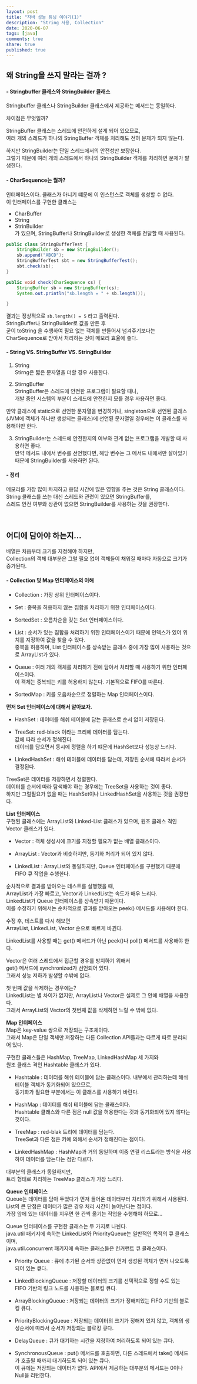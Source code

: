 ```yaml
---
layout: post
title: "자바 성능 튜닝 이야기(1)"  
description: "String 사용, Collection"
date: 2020-06-07
tags: [java]
comments: true
share: true
published: true 
---
```


## 왜 String을 쓰지 말라는 걸까 ?    

#### - Stringbuffer 클래스와 StringBuilder 클래스     
 
Stringbuffer 클래스나 StringBuilder 클래스에서 제공하는 메서드는 동일하다.   

차이점은 무엇일까?   

StringBuffer 클래스는 스레드에 안전하게 설계 되어 있으므로,        
여러 개의 스레드가 하나의 StringBuffer 객체를 처리해도 전혀 문제가 되지 않는다.         

하지만 StringBuilder는 단일 스레드에서의 안전성만 보장한다.     
그렇기 때문에 여러 개의 스레드에서 하나의 StringBuilder 객체를 처리하면 문제가 발생한다.     


#### - CharSequence는 뭘까?   
인터페이스이다. 클래스가 아니기 떄문에 이 인스턴스로 객체를 생성할 수 없다.     
이 인터페이스를 구현한 클래스는    

- CharBuffer   
- String   
- StrinBuilder    
가 있으며, StringBuffer나 StringBuilder로 생성한 객체를 전달할 때 사용된다.        



```java  
public class StringBufferTest {
    StringBuilder sb = new StringBuilder();
    sb.append("ABCD");
    StringBufferTest sbt = new StringBufferTest();
    sbt.check(sb);
}

public void check(CharSequence cs) {
    StringBuffer sb = new StringBuffer(cs);
    System.out.println("sb.length = " + sb.length());

}  
```  

결과는 정상적으로 `sb.length() = 5` 라고 출력된다.     
StringBuffer나 StringBuilder로 값을 만든 후     
굳이 toString 을 수행하여 필요 없는 객체를 만들어서 넘겨주기보다는     
CharSequence로 받아서 처리하는 것이 메모리 효율에 좋다.     




#### - String VS. StringBuffer VS. StringBuilder     

1. String      
Stirng은 짧은 문자열을 더할 경우 사용한다.   


2. StirngBuffer       
StringBuffer은 스레드에 안전한 프로그램이 필요할 때나,       
개발 중인 시스템의 부분이 스레드에 안전한지 모를 경우 사용하면 좋다.           

만약 클래스에 static으로 선언한 문자열을 변경하거나, singleton으로 선언된 클래스  
(JVM에 객체가 하나만 생성되는 클래스)에 선언된 문자열일 경우에는 이 클래스를 사용해야만 한다.   

3. StringBuilder는 스레드에 안전한지의 여부와 관계 없는 프로그램을 개발할 때 사용하면 좋다.   
만약 메서드 내에서 변수를 선언했다면, 해당 변수는 그 메서드 내에서만 살아있기 때문에 StringBuilder를 사용하면 된다.   


#### - 정리   
메모리를 가장 많이 차지하고 응답 시간에 많은 영향을 주는 것은 String 클래스이다.                   
String 클래스를 쓰는 대신 스레드와 관련이 있으면 StringBuffer를,                    
스레드 안전 여부와 상관이 없으면 StringBuilder를 사용하는 것을 권장한다.              
    
<br />         


## 어디에 담아야 하는지...     

배열은 처음부터 크기를 지정해야 하지만,      
Collection의 객체 대부분은 그럴 필요 없이 객체들이 채워질 때마다 자동으로 크기가 증가된다.       

    
#### - Collection 및 Map 인터페이스의 이해    

- Collection : 가장 상위 인터페이스이다.   

- Set : 중복을 허용하지 않는 집합을 처리하기 위한 인터페이스이다.   

- SortedSet : 오름차순을 갖는 Set 인터페이스이다.        

- List : 순서가 있는 집합을 처리하기 위한 인터페이스이기 때문에 인덱스가 있어 위치를 지정하여 값을 찾을 수 있다.   
중복을 허용하며, List 인터페이스를 상속받는 클래스 중에 가장 많이 사용하는 것으로 ArrayLIst가 있다.   

- Queue : 여러 개의 객체를 처리하기 전에 담아서 처리할 때 사용하기 위한 인터페이스이다.        
이 객체는 중복되는 키를 허용하지 않는다. 기본적으로 FIFO를 따른다.     

- SortedMap : 키를 오음차순으로 정렬하는 Map 인터페이스이다.     



**먼저 Set 인터페이스에 대해서 알아보자.**    
- HashSet : 데이터를 해쉬 테이블에 담는 클래스로 순서 없이 저장된다. 
  
- TreeSet: red-black 이라는 크리에 데이터를 담는다.   
값에 따라 순서가 정해진다.    
데이터를 담으면서 동시에 정렬을 하기 떄문에 HashSet보다 성능상 느리다.   

- LinkedHashSet : 해쉬 테이블에 데이터를 담는데, 저장된 순서에 따라서 순서가 결정된다.     


TreeSet은 데이터를 저장하면서 정렬한다.   
데이터를 순서에 따라 탐색해야 하는 경우에는 TreeSet을 사용하는 것이 좋다.   
하지만 그럴필요가 없을 때는 HashSet이나 LinkedHashSet을 사용하는 것을 권장한다.   


**List 인터페이스**     
구현된 클래스에는 ArrayList와 Linked-List 클래스가 있으며, 원조 클래스 격인 Vector 클래스가 있다.   

- Vector : 객체 생성시에 크기를 지정할 필요가 없는 배열 클래스이다.   

- ArrayList : Vector과 비슷하지만, 동기화 처리가 되어 있지 않다.   

- LinkedList : ArrayList와 동일하지만, Queue 인터페이스를 구현했기 때문에 FIFO 큐 작업을 수행한다.   

순차적으로 결과를 받아오는 테스트를 실행했을 때,       
ArrayList가 가장 빠르고, Vector과 LinkedList는 속도가 매우 느리다.         
LinkedList가 Queue 인터페이스를 상속받기 때문이다.   
이를 수정하기 위해서는 순차적으로 결과를 받아오는 peek() 메서드를 사용해야 한다.   

수정 후, 테스트를 다시 해보면    
ArrayList, LinkedList, Vector 순으로 빠르게 바뀐다.         

LinkedList를 사용할 때는 get() 메서드가 아닌 peek()나 poll() 메서드를 사용해야 한다.   

Vector은 여러 스레드에서 접근할 경우를 방지하기 위해서   
get() 메서드에 synchronized가 선언되어 있다.    
그래서 성능 저하가 발생할 수밖에 없다.   


첫 번째 값을 삭제하는 경우에는?    
LinkedList는 별 차이가 없지만, ArrayList나 Vector은 실제로 그 안에 배열을 사용한다.   
그래서 ArrayList와 Vector의 첫번째 값을 삭제하면 느릴 수 밖에 없다.   


**Map 인터페이스**    
Map은 key-value 쌍으로 저장되는 구조체이다.     
그래서 Map은 단일 객체만 저장하는 다른 Collection API들과는 다르게 따로 분리되어 있다.     

구현한 클래스들은 HashMap, TreeMap, LinkedHashMap 세 가지와    
원조 클래스 격인 Hashtable 클래스가 있다.   

- Hashtable : 데이터를 해쉬 테이블에 담는 클래스이다. 내부에서 관리하는데 해쉬 테이블 객체가 동기화되어 있으므로,   
동기화가 필요한 부분에서는 이 클래스를 사용하기 바란다.    

- HashMap : 데이터를 해쉬 테이블에 담는 클래스이다.   
Hashtable 클래스와 다른 점은 null 값을 허용한다는 것과 동기화되어 있지 않다는 것이다.  

- TreeMap : red-blak 트리에 데이터를 담는다.   
TreeSet과 다른 점은 키에 의해서 순서가 정해진다는 점이다.   

- LinkedHashMap : HashMap과 거의 동일하며 이중 연결 리스트라는 방식을 사용하여 데이터를 담는다는 점만 다르다.   

대부분의 클래스가 동일하지만,     
트리 형태로 처리하는 TreeMap 클래스가 가장 느리다.      



**Queue 인터페이스**    
Queue는 데이터를 담아 두었다가 먼저 들어온 데이터부터 처리하기 위해서 사용된다.   
List의 큰 단점은 데이터가 많은 경우 처리 시간이 늘어난다는 점이다.   
가장 앞에 있는 데이터를 지우면 한 칸씩 옮기는 작업을 수행해야 하므로...      

    
Queue 인터페이스를 구현한 클래스는 두 가지로 나뉜다.   
java.util 패키지에 속하는 LinkedList와 PriorityQueue는 일반적인 목적의 큐 클래스이며,    
java.util.concurrent 패키지에 속하는 클래스들은 컨커런트 큐 클래스이다.   


- Priority Queue : 큐에 추가된 순서와 상관없이 먼저 생성된 객체가 먼저 나오도록 되어 있는 큐다.  

- LinkedBlockingQueue : 저장할 데이터의 크기를 선택적으로 정할 수도 있는 FIFO 기반의 링크 노드를 사용하는 블로킹 큐다.   

- ArrayBlockingQueue : 저장되는 데이터의 크기가 정해져있는 FIFO 기반의 블로킹 큐다.   

- PriorityBlockingQueue : 저장되는 데이터의 크기가 정해져 있지 않고, 객체의 생성순서에 따라서 순서가 저장되는 블로킹 큐다.   
 
- DelayQueue : 큐가 대기하는 시간을 지정하여 처리하도록 되어 있는 큐다.   

- SynchronousQueue : put() 메서드를 호출하면, 다른 스레드에서 take() 메서드가 호출될 때까지 대기하도록 되어 있는 큐다.   
이 큐에는 저장되는 데이터가 없다. API에서 제공하는 대부분의 메서드는 0이나 Null을 리턴한다.     
